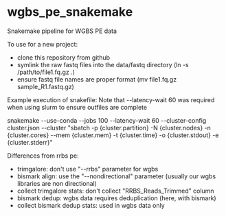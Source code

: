 # wgbs_pe_snakemake
Snakemake pipeline for WGBS PE data

To use for a new project:

  - clone this repository from github
  - symlink the raw fastq files into the data/fastq directory (ln -s /path/to/file1.fq.gz .)
  - ensure fastq file names are proper format (mv file1.fq.gz sample_R1.fastq.gz)

Example execution of snakefile: Note that --latency-wait 60 was required when using slurm to ensure outfiles are complete

snakemake --use-conda --jobs 100 --latency-wait 60 --cluster-config cluster.json --cluster "sbatch -p {cluster.partition} -N {cluster.nodes} -n {cluster.cores} --mem {cluster.mem} -t {cluster.time} -o {cluster.stdout} -e {cluster.stderr}"

Differences from rrbs pe:

  - trimgalore: don't use "--rrbs" parameter for wgbs
  - bismark align: use the "--nondirectional" parameter (usually our wgbs libraries are non directional)
  - collect trimgalore stats: don't collect "RRBS_Reads_Trimmed" column
  - bismark dedup: wgbs data requires deduplication (here, with bismark)
  - collect bismark dedup stats: used in wgbs data only
  
